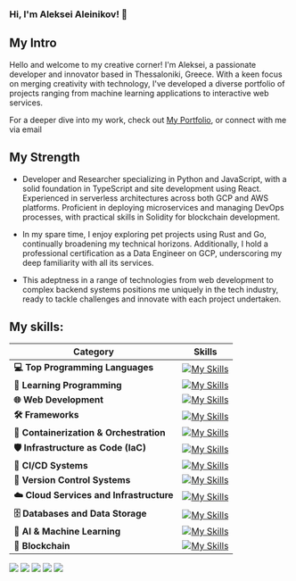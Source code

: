 ### Hi, I'm Aleksei Aleinikov! 👋

## My Intro

Hello and welcome to my creative corner! I'm Aleksei, a passionate developer and innovator based in Thessaloniki, Greece. With a keen focus on merging creativity with technology, I've developed a diverse portfolio of projects ranging from machine learning applications to interactive web services.

For a deeper dive into my work, check out [My Portfolio](https://lf3551.github.io), or connect with me via email




## My Strength

- Developer and Researcher specializing in Python and JavaScript, with a solid foundation in TypeScript and site development using React. Experienced in serverless architectures across both GCP and AWS platforms. Proficient in deploying microservices and managing DevOps processes, with practical skills in Solidity for blockchain development.

- In my spare time, I enjoy exploring pet projects using Rust and Go, continually broadening my technical horizons. Additionally, I hold a professional certification as a Data Engineer on GCP, underscoring my deep familiarity with all its services.

- This adeptness in a range of technologies from web development to complex backend systems positions me uniquely in the tech industry, ready to tackle challenges and innovate with each project undertaken.

## My skills:

| Category                        | Skills |
|---------------------------------|--------|
| **💻 Top Programming Languages**   | [![My Skills](https://skillicons.dev/icons?i=python,js,nodejs,ts)](https://skillicons.dev) |
| **📘 Learning Programming**        | [![My Skills](https://skillicons.dev/icons?i=go,rust)](https://skillicons.dev) |
| **🌐 Web Development**             | [![My Skills](https://skillicons.dev/icons?i=react,html,css)](https://skillicons.dev) |
| **🛠️ Frameworks**                  | [![My Skills](https://skillicons.dev/icons?i=flask,fastapi)](https://skillicons.dev) |
| **🐳 Containerization & Orchestration** | [![My Skills](https://skillicons.dev/icons?i=docker,kubernetes)](https://skillicons.dev) |
| **🛡️ Infrastructure as Code (IaC)** | [![My Skills](https://skillicons.dev/icons?i=terraform,ansible)](https://skillicons.dev) |
| **🔁 CI/CD Systems**               | [![My Skills](https://skillicons.dev/icons?i=jenkins)](https://skillicons.dev) |
| **📝 Version Control Systems**     | [![My Skills](https://skillicons.dev/icons?i=git,github,gitlab)](https://skillicons.dev) |
| **☁️ Cloud Services and Infrastructure** | [![My Skills](https://skillicons.dev/icons?i=gcp,aws,azure,openstack,vercel,heroku)](https://skillicons.dev) |
| **🗄️ Databases and Data Storage**  | [![My Skills](https://skillicons.dev/icons?i=mysql,mongodb,postgresql,redis,dynamodb,sqlite,cassandra)](https://skillicons.dev) |
| **🧠 AI & Machine Learning**       | [![My Skills](https://skillicons.dev/icons?i=tensorflow,pytorch,scikkit-learn)](https://skillicons.dev) |
| **🔗 Blockchain**                  | [![My Skills](https://skillicons.dev/icons?i=solidity)](https://skillicons.dev) |


![](http://github-profile-summary-cards.vercel.app/api/cards/profile-details?username=lf3551&theme=dark)
![](http://github-profile-summary-cards.vercel.app/api/cards/repos-per-language?username=lf3551&theme=dark)
![](http://github-profile-summary-cards.vercel.app/api/cards/most-commit-language?username=lf3551&theme=dark)
![](http://github-profile-summary-cards.vercel.app/api/cards/productive-time?username=lf3551&theme=dark&utcOffset=8)
![](http://github-profile-summary-cards.vercel.app/api/cards/stats?username=lf3551&theme=dark)